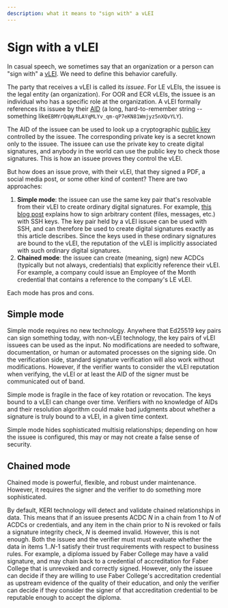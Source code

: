 ```yaml
---
description: what it means to "sign with" a vLEI
---
```


# Sign with a vLEI

In casual speech, we sometimes say that an organization or a person can "sign with" a [vLEI](../concepts/creds/vleis/). We need to define this behavior carefully.

The party that receives a vLEI is called its _issuee_. For LE vLEIs, the issuee is the legal entity (an organization). For OOR and ECR vLEIs, the issuee is an individual who has a specific role at the organization. A vLEI formally references its issuee by their [AID](../../glossary.md#aid) (a long, hard-to-remember string -- something like`EBMYrQqWyRLAYqMLYv_qm-qP7eKN81Wmjyz5nXQvYLY`).

The AID of the issuee can be used to look up a cryptographic [public key](https://en.wikipedia.org/wiki/Public-key\_cryptography) controlled by the issuee. The corresponding private key is a secret known only to the issuee. The issuee can use the private key to create digital signatures, and anybody in the world can use the public key to check those signatures. This is how an issuee proves they control the vLEI.

But how does an issue prove, with their vLEI, that they signed a PDF, a social media post, or some other kind of content? There are two approaches:

1. **Simple mode**: the issuee can use the same key pair that's resolvable from their vLEI to create ordinary digital signatures. For example, [this blog post](https://www.agwa.name/blog/post/ssh\_signatures) explains how to sign arbitrary content (files, messages, etc.) with SSH keys. The key pair held by a vLEI issuee can be used with SSH, and can therefore be used to create digital signatures exactly as this article describes. Since the keys used in these ordinary signatures are bound to the vLEI, the reputation of the vLEI is implicitly associated with such ordinary digital signatures.
2. **Chained mode**: the issuee can create (meaning, sign) new ACDCs (typically but not always, credentials) that explicitly reference their vLEI. For example, a company could issue an Employee of the Month credential that contains a reference to the company's LE vLEI.

Each mode has pros and cons.

## Simple mode

Simple mode requires no new technology. Anywhere that Ed25519 key pairs can sign something today, with non-vLEI technology, the key pairs of vLEI issuees can be used as the input. No modifications are needed to software, documentation, or human or automated processes on the signing side. On the verification side, standard signature verification will also work without modifications. However, if the verifier wants to consider the vLEI reputation when verifying, the vLEI or at least the AID of the signer must be communicated out of band.

Simple mode is fragile in the face of key rotation or revocation. The keys bound to a vLEI can change over time. Verifiers with no knowledge of AIDs and their resolution algorithm could make bad judgments about whether a signature is truly bound to a vLEI, in a given time context.

Simple mode hides sophisticated multisig relationships; depending on how the issuee is configured, this may or may not create a false sense of security.

## Chained mode

Chained mode is powerful, flexible, and robust under maintenance. However, it requires the signer and the verifier to do something more sophisticated.

By default, KERI technology will detect and validate chained relationships in data. This means that if an issuee presents ACDC _N_ in a chain from 1 to _N_ of ACDCs or credentials, and any item in the chain prior to N is revoked or fails a signature integrity check, _N_ is deemed invalid. However, this is not enough. Both the issuee and the verifier must must evaluate whether the data in items 1.._N_-1 satisfy their trust requirements with respect to business rules. For example, a diploma issued by Faber College may have a valid signature, and may chain back to a credential of accreditation for Faber College that is unrevoked and correctly signed. However, only the issuee can decide if they are willing to use Faber College's accreditation credential as upstream evidence of the quality of their education, and only the verifier can decide if they consider the signer of that accreditation credential to be reputable enough to accept the diploma.
